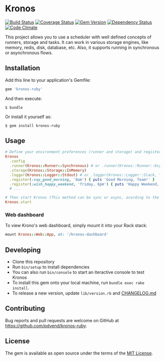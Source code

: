 # Kronos
[![Build Status](https://semaphoreci.com/api/v1/pdvend/kronos/branches/master/badge.svg)](https://semaphoreci.com/pdvend/kronos)
[![Coverage Status](https://coveralls.io/repos/github/pdvend/kronos/badge.svg?branch=master)](https://coveralls.io/github/pdvend/kronos?branch=master)
[![Gem Version](https://badge.fury.io/rb/kronos-ruby.svg)](https://badge.fury.io/rb/kronos-ruby)
[![Dependency Status](https://gemnasium.com/badges/github.com/pdvend/kronos.svg)](https://gemnasium.com/github.com/pdvend/kronos)
[![Code Climate](https://codeclimate.com/github/pdvend/kronos/badges/gpa.svg)](https://codeclimate.com/github/pdvend/kronos)

This project allows you to use a scheduler with well defined concepts of runners, storage and tasks. It can work in various storage engines, like memory, redis, disk, database, etc. Also, it supports running in synchronous or asynchronous flows.

## Installation

Add this line to your application's Gemfile:

```ruby
gem 'kronos-ruby'
```

And then execute:

`$ bundle`

Or install it yourself as:

`$ gem install kronos-ruby`


## Usage

```ruby
# Define your environment preferences (runner and storage) and register your tasks
Kronos
  .config
  .runner(Kronos::Runner::Synchronous) # or .runner(Kronos::Runner::Asynchronous)
  .storage(Kronos::Storage::InMemory)
  .logger(Kronos::Logger::Stdout) # or .logger(Kronos::Logger::Slack, "Your Slack Webhook URL here")
  .register(:say_good_morning, '8am') { puts 'Good Morning, Team!' }
  .register(:wish_happy_weekend, 'friday, 6pm') { puts 'Happy Weekend, Team!' }
  # ...

# Then start Kronos (This method can be sync or async, acording to the runner you selected)
Kronos.start
```

### Web dashboard
To view Krono's web dashboard, simply mount it into your Rack stack:
```ruby
mount Kronos::Web::App, at: '/kronos-dashboard'
```

## Developing
- Clone this repository
- Run `bin/setup` to install dependencies
- You can also run `bin/console` to start an iteractive console to test Kronos
- To install this gem onto your local machine, run `bundle exec rake install`.
- To release a new version, update `lib/version.rb` and [CHANGELOG.md](/CHANGELOG.md)

## Contributing

Bug reports and pull requests are welcome on GitHub at https://github.com/pdvend/kronos-ruby.

## License

The gem is available as open source under the terms of the [MIT License](http://opensource.org/licenses/MIT).
